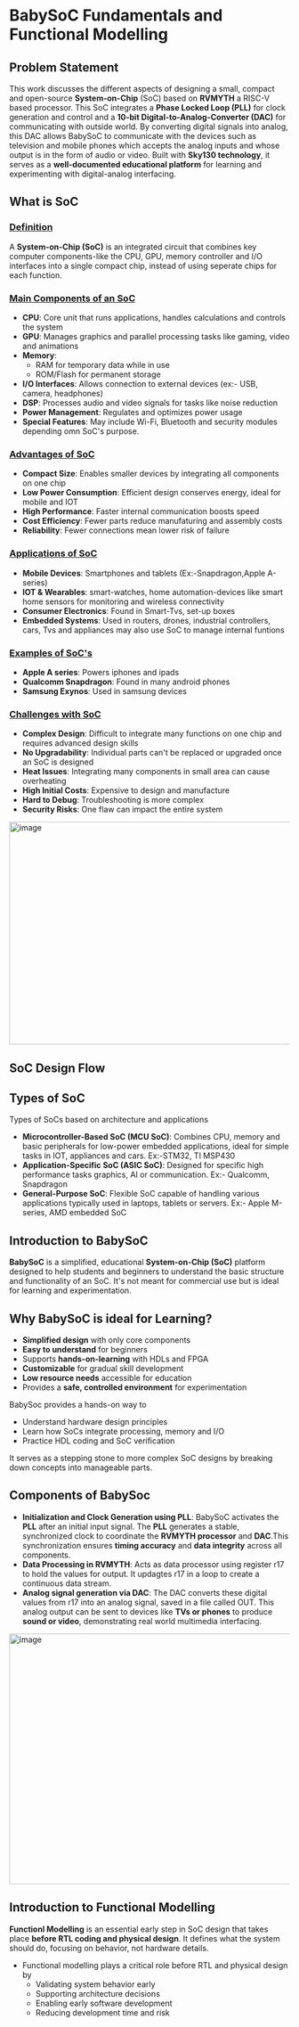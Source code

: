 # BabySoC Fundamentals and Functional Modelling

## Problem Statement
This work discusses the different aspects of designing a small, compact and open-source **System-on-Chip** (SoC) based on **RVMYTH** a 
RISC-V based processor. This SoC integrates a **Phase Locked Loop (PLL)** for clock generation and control and a **10-bit Digital-to-Analog-Converter (DAC)** for communicating with outside world. By converting digital signals into analog, this DAC allows BabySoC to communicate with the devices such as television and mobile phones which accepts the analog inputs and whose output is in the form of audio or video. Built with **Sky130 technology**, it serves as a **well-documented educational platform** for learning and experimenting with digital-analog interfacing.  

## What is SoC

### <ins>**Definition**</ins>
A **System-on-Chip (SoC)** is an integrated circuit that combines key computer components-like the CPU, GPU, memory controller and I/O interfaces into a single compact chip, instead of using seperate chips for each function.

### <ins>**Main Components of an SoC**</ins>
- **CPU**: Core unit that runs applications, handles calculations and controls the system
- **GPU**: Manages graphics and parallel processing tasks like gaming, video and animations 
- **Memory**:
     - RAM for temporary data while in use
     - ROM/Flash for permanent storage
- **I/O Interfaces**: Allows connection to external devices (ex:- USB, camera, headphones)
- **DSP**: Processes audio and video signals for tasks like noise reduction
- **Power Management**: Regulates and optimizes power usage
- **Special Features**: May include Wi-Fi, Bluetooth and security modules depending omn SoC's purpose.

### <ins>**Advantages of SoC**</ins>
- **Compact Size**: Enables smaller devices by integrating all components on one chip
- **Low Power Consumption**: Efficient design conserves energy, ideal for mobile and IOT
- **High Performance**: Faster internal communication boosts speed
- **Cost Efficiency**: Fewer parts reduce manufaturing and assembly costs
- **Reliability**: Fewer connections mean lower risk of failure

### <ins>**Applications of SoC**</ins>
- **Mobile Devices**: Smartphones and tablets (Ex:-Snapdragon,Apple A-series)
- **IOT & Wearables**: smart-watches, home automation-devices like smart home sensors for monitoring and wireless connectivity
- **Consumer Electronics**: Found in Smart-Tvs, set-up boxes
- **Embedded Systems**: Used in routers, drones, industrial controllers, cars, Tvs and appliances may also use SoC to manage internal funtions

### <ins>**Examples of SoC's**</ins>
- **Apple A series**: Powers iphones and ipads
- **Qualcomm Snapdragon**: Found in many android phones
- **Samsung Exynos**: Used in samsung devices

### <ins>**Challenges with SoC**</ins>
- **Complex Design**: Difficult to integrate many functions on one chip and requires advanced design skills
- **No Upgradability**: Individual parts can't be replaced or upgraded once an SoC is designed
- **Heat Issues**: Integrating many components in small area can cause overheating
- **High Initial Costs**: Expensive to design and manufacture
- **Hard to Debug**: Troubleshooting is more complex
- **Security Risks**: One flaw can impact the entire system

<img width="803" height="400" alt="image" src="https://github.com/user-attachments/assets/e34a5321-98d2-4a8e-acf1-aaa1a497f372" />

## SoC Design Flow

## Types of SoC
Types of SoCs based on architecture and applications
- **Microcontroller-Based SoC (MCU SoC)**: Combines CPU, memory and basic peripherals for low-power embedded applications, ideal for simple tasks in IOT, appliances and cars. Ex:-STM32, TI MSP430
- **Application-Specific SoC (ASIC SoC)**: Designed for specific high performance tasks graphics, AI or communication. Ex:- Qualcomm, Snapdragon
- **General-Purpose SoC**: Flexible SoC capable of handling various applications typically used in laptops, tablets or servers. Ex:- Apple M-series, AMD embedded SoC

## Introduction to BabySoC
**BabySoC** is a simplified, educational **System-on-Chip (SoC)** platform designed to help students and beginners to understand the basic structure and functionality of an SoC. It's not meant for commercial use but is ideal for learning and experimentation.

## Why BabySoC is ideal for Learning?
- **Simplified design** with only core components
- **Easy to understand** for beginners
- Supports **hands-on-learning** with HDLs and FPGA
- **Customizable** for gradual skill development
- **Low resource needs** accessible for education
- Provides a **safe, controlled environment** for experimentation 

BabySoc provides a hands-on way to
- Understand hardware design principles
- Learn how SoCs integrate processing, memory and I/O
- Practice HDL coding and SoC verification

It serves as a stepping stone to more complex SoC designs by breaking down concepts into manageable parts. 

## Components of BabySoc
- **Initialization and Clock Generation using PLL**:  BabySoC activates the **PLL** after an initial input signal. The **PLL** generates a stable, synchronized clock to coordinate the **RVMYTH processor** and **DAC**.This synchronization ensures **timing accuracy** and **data integrity** across all components.  
- **Data Processing in RVMYTH**:  Acts as data processor using register r17 to hold the values for output. It updagtes r17 in a loop to create a continuous data stream.
- **Analog signal generation via DAC**:  The DAC converts these digital values from r17 into an analog signal, saved in a file called OUT. This analog output can be sent to devices like **TVs or phones** to produce **sound or video**, demonstrating real world multimedia interfacing.

<img width="800" height="450" alt="image" src="https://github.com/user-attachments/assets/2a413c49-0db0-4491-ad68-894fade2c950" />

## Introduction to Functional Modelling
**Functionl Modelling** is an essential early step in SoC design that takes place **before RTL coding and physical design**. It defines what the system should do, focusing on behavior, not hardware details.
- Functional modelling plays a critical role before RTL and physical design by
    - Validating system behavior early
    - Supporting architecture decisions
    - Enabling early software development
    - Reducing development time and risk









